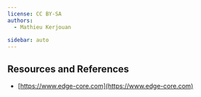 ```yaml
---
license: CC BY-SA
authors:
  - Mathieu Kerjouan
  
sidebar: auto
---
```


## Resources and References

 * [https://www.edge-core.com](https://www.edge-core.com)
